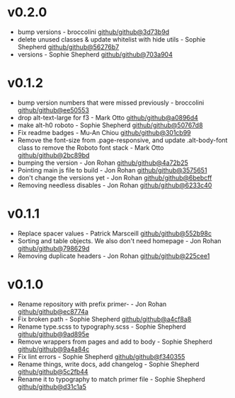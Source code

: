 # v0.2.0

 * bump versions - broccolini [github/github@3d73b9d](https://github.com/github/github/commit/3d73b9d)
 * delete unused classes & update whitelist with hide utils - Sophie Shepherd [github/github@56276b7](https://github.com/github/github/commit/56276b7)
 * versions - Sophie Shepherd [github/github@703a904](https://github.com/github/github/commit/703a904)

# v0.1.2

 * bump version numbers that were missed previously - broccolini [github/github@ee50553](https://github.com/github/github/commit/ee50553)
 * drop alt-text-large for f3 - Mark Otto [github/github@a0896d4](https://github.com/github/github/commit/a0896d4)
 * make alt-h0 roboto - Sophie Shepherd [github/github@50767d8](https://github.com/github/github/commit/50767d8)
 * Fix readme badges - Mu-An Chiou [github/github@301cb99](https://github.com/github/github/commit/301cb99)
 * Remove the font-size from .page-responsive, and update .alt-body-font class to remove the Roboto font stack - Mark Otto [github/github@2bc89bd](https://github.com/github/github/commit/2bc89bd)
 * bumping the version - Jon Rohan [github/github@4a72b25](https://github.com/github/github/commit/4a72b25)
 * Pointing main js file to build - Jon Rohan [github/github@3575651](https://github.com/github/github/commit/3575651)
 * don't change the versions yet - Jon Rohan [github/github@6bebcff](https://github.com/github/github/commit/6bebcff)
 * Removing needless disables - Jon Rohan [github/github@6233c40](https://github.com/github/github/commit/6233c40)

# v0.1.1

 * Replace spacer values - Patrick Marsceill [github/github@552b98c](https://github.com/github/github/commit/552b98c)
 * Sorting and table objects. We also don't need homepage - Jon Rohan [github/github@798629d](https://github.com/github/github/commit/798629d)
 * Removing duplicate headers - Jon Rohan [github/github@225cee1](https://github.com/github/github/commit/225cee1)

# v0.1.0

 * Rename repository with prefix primer- - Jon Rohan [github/github@ec8774a](https://github.com/github/github/commit/ec8774a)
 * Fix broken path - Sophie Shepherd [github/github@a4cf8a8](https://github.com/github/github/commit/a4cf8a8)
 * Rename type.scss to typography.scss - Sophie Shepherd [github/github@9ad895e](https://github.com/github/github/commit/9ad895e)
 * Remove wrappers from pages and add to body - Sophie Shepherd [github/github@9a4a84c](https://github.com/github/github/commit/9a4a84c)
 * Fix lint errors - Sophie Shepherd [github/github@f340355](https://github.com/github/github/commit/f340355)
 * Rename things, write docs, add changelog - Sophie Shepherd [github/github@5c2fb44](https://github.com/github/github/commit/5c2fb44)
 * Rename it to typography to match primer file - Sophie Shepherd [github/github@d31c1a5](https://github.com/github/github/commit/d31c1a5)
